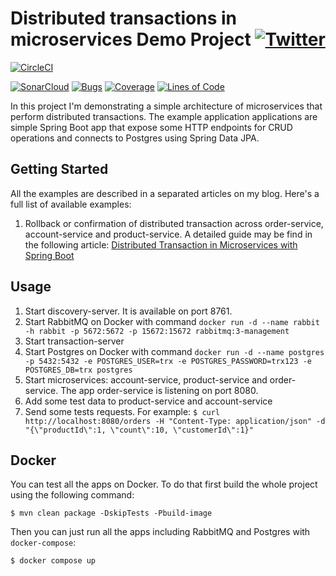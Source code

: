 # Distributed transactions in microservices Demo Project [![Twitter](https://img.shields.io/twitter/follow/piotr_minkowski.svg?style=social&logo=twitter&label=Follow%20Me)](https://twitter.com/piotr_minkowski)

[![CircleCI](https://circleci.com/gh/piomin/sample-spring-microservices-transactions.svg?style=svg)](https://circleci.com/gh/piomin/sample-spring-microservices-transactions)

[![SonarCloud](https://sonarcloud.io/images/project_badges/sonarcloud-black.svg)](https://sonarcloud.io/dashboard?id=piomin_sample-spring-microservices-transactions)
[![Bugs](https://sonarcloud.io/api/project_badges/measure?project=piomin_sample-spring-microservices-transactions&metric=bugs)](https://sonarcloud.io/dashboard?id=piomin_sample-spring-microservices-transactions)
[![Coverage](https://sonarcloud.io/api/project_badges/measure?project=piomin_sample-spring-microservices-transactions&metric=coverage)](https://sonarcloud.io/dashboard?id=piomin_sample-spring-microservices-transactions)
[![Lines of Code](https://sonarcloud.io/api/project_badges/measure?project=piomin_sample-spring-microservices-transactions&metric=ncloc)](https://sonarcloud.io/dashboard?id=piomin_sample-spring-microservices-transactions)

In this project I'm demonstrating a simple architecture of microservices that perform distributed transactions. The example application applications are simple Spring Boot app that expose some HTTP endpoints for CRUD operations and connects to Postgres using Spring Data JPA.

## Getting Started 
All the examples are described in a separated articles on my blog. Here's a full list of available examples:
1. Rollback or confirmation of distributed transaction across order-service, account-service and product-service. A detailed guide may be find in the following article: [Distributed Transaction in Microservices with Spring Boot](https://piotrminkowski.com/2020/06/19/distributed-transactions-in-microservices-with-spring-boot/)

## Usage
1. Start discovery-server. It is available on port 8761.
2. Start RabbitMQ on Docker with command `docker run -d --name rabbit -h rabbit -p 5672:5672 -p 15672:15672 rabbitmq:3-management`
3. Start transaction-server
4. Start Postgres on Docker with command `docker run -d --name postgres -p 5432:5432 -e POSTGRES_USER=trx -e POSTGRES_PASSWORD=trx123 -e POSTGRES_DB=trx postgres`
4. Start microservices: account-service, product-service and order-service. The app order-service is listening on port 8080.
5. Add some test data to product-service and account-service
5. Send some tests requests. For example: `$ curl http://localhost:8080/orders -H "Content-Type: application/json" -d "{\"productId\":1, \"count\":10, \"customerId\":1}"`

## Docker
You can test all the apps on Docker. To do that first build the whole project using the following command:
```shell
$ mvn clean package -DskipTests -Pbuild-image
```

Then you can just run all the apps including RabbitMQ and Postgres with `docker-compose`:
```shell
$ docker compose up
```